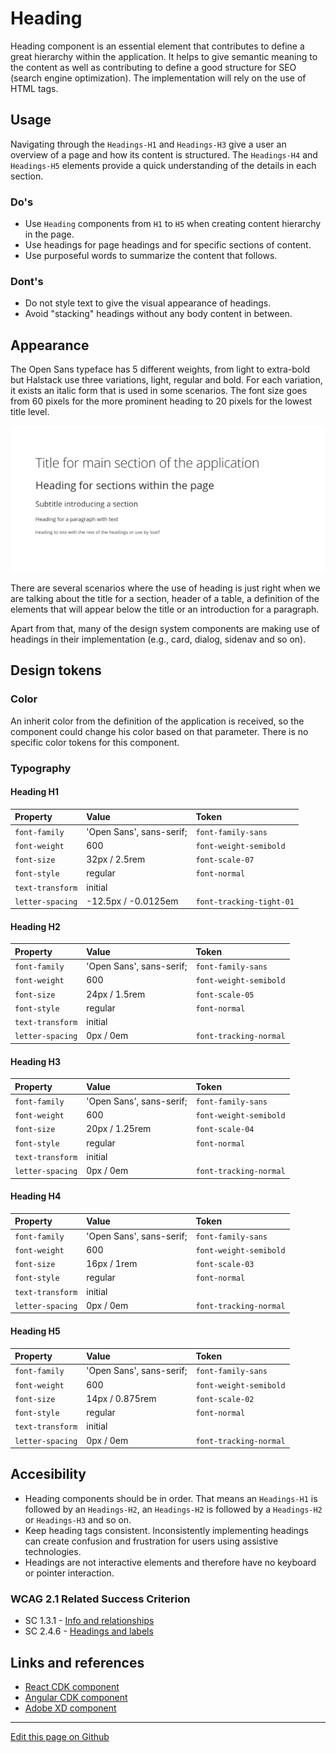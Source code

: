 # Heading

Heading component is an essential element that contributes to define a great hierarchy within the application. It helps to give semantic meaning to the content as well as contributing to define a good structure for SEO (search engine optimization). The implementation will rely on the use of HTML tags.
## Usage

Navigating through the `Headings-H1` and `Headings-H3` give a user an overview of a page and how its content is structured. The `Headings-H4` and `Headings-H5` elements provide a quick understanding of the details in each section.

### Do's

* Use `Heading` components from `H1` to `H5` when creating content hierarchy in the page. 
* Use headings for page headings and for specific sections of content.
* Use purposeful words to summarize the content that follows.

### Dont's

* Do not style text to give the visual appearance of headings.
* Avoid "stacking" headings without any body content in between.


## Appearance

The Open Sans typeface has 5 different weights, from light to extra-bold but Halstack use three variations, light, regular and bold. For each variation, it exists an italic form that is used in some scenarios. The font size goes from 60 pixels for the more prominent heading to 20 pixels for the lowest title level.

![Variations of the heading](images/heading.png)

There are several scenarios where the use of heading is just right when we are talking about the title for a section, header of a table, a definition of the elements that will appear below the title or an introduction for a paragraph. 

Apart from that, many of the design system components are making use of headings in their implementation (e.g., card, dialog, sidenav and so on). 

## Design tokens

### Color

An inherit color from the definition of the application is received, so the component could change his color based on that parameter. There is no specific color tokens for this component.

### Typography

#### Heading H1

| Property            | Value                     | Token                     | 
| :------------------ | :------------------------ | :------------------------ |  
| `font-family`       | 'Open Sans', sans-serif;  | `font-family-sans`        | 
| `font-weight`       | 600                       | `font-weight-semibold`    | 
| `font-size`         | 32px / 2.5rem             | `font-scale-07`           | 
| `font-style`        | regular                   | `font-normal`             | 
| `text-transform`    | initial                   |                           | 
| `letter-spacing`    | -12.5px / -0.0125em       | `font-tracking-tight-01`  | 


#### Heading H2

| Property            | Value                     | Token                     | 
| :------------------ | :------------------------ | :------------------------ | 
| `font-family`       | 'Open Sans', sans-serif;  | `font-family-sans`        | 
| `font-weight`       | 600                       | `font-weight-semibold`    | 
| `font-size`         | 24px / 1.5rem             | `font-scale-05`           | 
| `font-style`        | regular                   | `font-normal`             | 
| `text-transform`    | initial                   |                           | 
| `letter-spacing`    | 0px / 0em                 | `font-tracking-normal`    | 


#### Heading H3  

| Property            | Value                     | Token                     | 
| :------------------ | :------------------------ | :------------------------ | 
| `font-family`       | 'Open Sans', sans-serif;  | `font-family-sans`        | 
| `font-weight`       | 600                       | `font-weight-semibold`    | 
| `font-size`         | 20px / 1.25rem            | `font-scale-04`           | 
| `font-style`        | regular                   | `font-normal`             | 
| `text-transform`    | initial                   |                           | 
| `letter-spacing`    | 0px / 0em                 | `font-tracking-normal`    | 


#### Heading H4

| Property            | Value                     | Token                     | 
| :------------------ | :------------------------ | :------------------------ | 
| `font-family`       | 'Open Sans', sans-serif;  | `font-family-sans`        | 
| `font-weight`       | 600                       | `font-weight-semibold`    | 
| `font-size`         | 16px / 1rem               | `font-scale-03`           | 
| `font-style`        | regular                   | `font-normal`             | 
| `text-transform`    | initial                   |                           |
| `letter-spacing`    | 0px / 0em                 | `font-tracking-normal`    | 


#### Heading H5

| Property            | Value                     | Token                     | 
| :------------------ | :------------------------ | :------------------------ | 
| `font-family`       | 'Open Sans', sans-serif;  | `font-family-sans`        | 
| `font-weight`       | 600                       | `font-weight-semibold`    | 
| `font-size`         | 14px / 0.875rem           | `font-scale-02`           | 
| `font-style`        | regular                   | `font-normal`             | 
| `text-transform`    | initial                   |                           | 
| `letter-spacing`    | 0px / 0em                 | `font-tracking-normal`    | 

## Accesibility

* Heading components should be in order. That means an `Headings-H1` is followed by an `Headings-H2`, an `Headings-H2` is followed by a `Headings-H2` or `Headings-H3` and so on.
* Keep heading tags consistent. Inconsistently implementing headings can create confusion and frustration for users using assistive technologies.
* Headings are not interactive elements and therefore have no keyboard or pointer interaction.

### WCAG 2.1 Related Success Criterion

* SC 1.3.1 - [Info and relationships](https://www.w3.org/WAI/WCAG21/Understanding/info-and-relationships)
* SC 2.4.6 - [Headings and labels](https://www.w3.org/WAI/WCAG21/Understanding/headings-and-labels.html)


## Links and references

* [React CDK component](https://developer.dxc.com/tools/react/next/#/components/heading)
* [Angular CDK component](https://developer.dxc.com/tools/angular/next/#/components/heading)
* [Adobe XD component]()

____________________________________________________________

[Edit this page on Github](https://github.com/dxc-technology/halstack-style-guide/blob/master/guidelines/components/heading/README.md)
